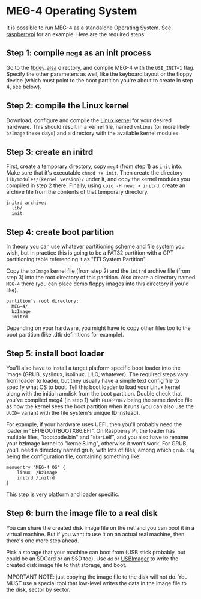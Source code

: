 MEG-4 Operating System
======================

It is possible to run MEG-4 as a standalone Operating System. See [raspberrypi](../platform/raspberrypi) for an example.
Here are the required steps:

Step 1: compile `meg4` as an init process
-----------------------------------------

Go to the [fbdev_alsa](../platform/fbdev_alsa) directory, and compile MEG-4 with the `USE_INIT=1` flag. Specify the
other parameters as well, like the keyboard layout or the floppy device (which must point to the boot partition you're
about to create in step 4, see below).

Step 2: compile the Linux kernel
--------------------------------

Download, configure and compile the [Linux kernel](https://github.com/torvalds/linux) for your desired hardware. This
should result in a kernel file, named `vmlinuz` (or more likely `bzImage` these days) and a directory with the available
kernel modules.

Step 3: create an initrd
------------------------

First, create a temporary directory, copy `meg4` (from step 1) as `init` into. Make sure that it's executable `chmod +x init`.
Then create the directory `lib/modules/(kernel version)/` under it, and copy the kernel modules you compiled in step 2 there.
Finally, using `cpio -H newc > initrd`, create an archive file from the contents of that temporary directory.

```
initrd archive:
  lib/
  init
```

Step 4: create boot partition
-----------------------------

In theory you can use whatever partitioning scheme and file system you wish, but in practice this is going to be a FAT32
partition with a GPT partitioning table referencing it as "EFI System Partition".

Copy the `bzImage` kernel file (from step 2) and the `initrd` archive file (from step 3) into the root directory of this
partition. Also create a directory named `MEG-4` there (you can place demo floppy images into this directory if you'd like).

```
partition's root directory:
  MEG-4/
  bzImage
  initrd
```

Depending on your hardware, you might have to copy other files too to the boot partition (like .dtb definitions for example).

Step 5: install boot loader
---------------------------

You'll also have to install a target platform specific boot loader into the image (GRUB, syslinux, isolinux, LILO, whatever). The
required steps vary from loader to loader, but they usually have a simple text config file to specify what OS to boot. Tell this
boot loader to load your Linux kernel along with the initial ramdisk from the boot partition. Double check that you've compiled
meg4 (in step 1) with `FLOPPYDEV` being the same device file as how the kernel sees the boot partition when it runs (you can
also use the `UUID=` variant with the file system's unique ID instead).

For example, if your hardware uses UEFI, then you'll probably need the loader in "EFI/BOOT/BOOTX86.EFI". On Raspberry Pi, the
loader has multiple files, "bootcode.bin" and "start.elf", and you also have to rename your bzImage kernel to "kernel8.img",
otherwise it won't work. For GRUB, you'll need a directory named grub, with lots of files, among which `grub.cfg` being the
configuration file, containing something like:
```
menuentry "MEG-4 OS" {
    linux  /bzImage
    initrd /initrd
}
```

This step is very platform and loader specific.

Step 6: burn the image file to a real disk
------------------------------------------

You can share the created disk image file on the net and you can boot it in a virtual machine. But if you want to use it on an
actual real machine, then there's one more step ahead.

Pick a storage that your machine can boot from (USB stick probably, but could be an SDCard or an SSD too). Use `dd` or
[USBImager](https://bztsrc.gitlab.io/usbimager/) to write the created disk image file to that storage, and boot.

IMPORTANT NOTE: just copying the image file to the disk will not do. You MUST use a special tool that low-level writes the data
in the image file to the disk, sector by sector.

